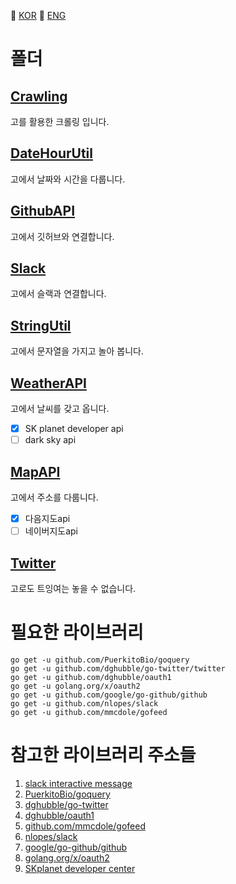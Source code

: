  :red_circle: [KOR](#) :large_blue_circle: [ENG](./README.md)

# 폴더

## [Crawling](/Crawling)
고를 활용한 크롤링 입니다.
## [DateHourUtil](/DateHourUtil)
고에서 날짜와 시간을 다룹니다.
## [GithubAPI](/GithubAPI)
고에서 깃허브와 연결합니다.
## [Slack](/Slack)
고에서 슬랙과 연결합니다.
## [StringUtil](/StringUtil)
고에서 문자열을 가지고 놀아 봅니다.
## [WeatherAPI](/WeatherAPI)
고에서 날씨를 갖고 옵니다.
- [x] SK planet developer api
- [ ] dark sky api
## [MapAPI](/MapAPI)
고에서 주소를 다룹니다.
- [x] 다음지도api
- [ ] 네이버지도api
## [Twitter](/Twitter)
고로도 트잉여는 놓을 수 없습니다.

# 필요한 라이브러리
```
go get -u github.com/PuerkitoBio/goquery
go get -u github.com/dghubble/go-twitter/twitter
go get -u github.com/dghubble/oauth1
go get -u golang.org/x/oauth2
go get -u github.com/google/go-github/github
go get -u github.com/nlopes/slack
go get -u github.com/mmcdole/gofeed
```

# 참고한 라이브러리 주소들
1. [slack interactive message](https://api.slack.com/interactive-messages)
2. [PuerkitoBio/goquery](https://github.com/PuerkitoBio/goquery)
3. [dghubble/go-twitter](https://github.com/dghubble/go-twitter/twitter)
4. [dghubble/oauth1](https://github.com/dghubble/oauth1)
5. [github.com/mmcdole/gofeed](https://github.com/mmcdole/gofeed)
6. [nlopes/slack](https://github.com/nlopes/slack)
7. [google/go-github/github](https://github.com/google/go-github/github)
8. [golang.org/x/oauth2](https://golang.org/x/oauth2)
9. [SKplanet developer center](https://developers.skplanetx.com/)
